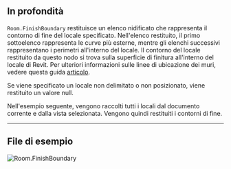 ## In profondità
`Room.FinishBoundary` restituisce un elenco nidificato che rappresenta il contorno di fine del locale specificato. Nell'elenco restituito, il primo sottoelenco rappresenta le curve più esterne, mentre gli elenchi successivi rappresentano i perimetri all'interno del locale. Il contorno del locale restituito da questo nodo si trova sulla superficie di finitura all'interno del locale di Revit. Per ulteriori informazioni sulle linee di ubicazione dei muri, vedere questa guida [articolo](https://help.autodesk.com/view/RVT/2024/ITA/?guid=GUID-0BB62832-36DD-4E06-A9D4-EE98CE0FCF89).

Se viene specificato un locale non delimitato o non posizionato, viene restituito un valore null.

Nell'esempio seguente, vengono raccolti tutti i locali dal documento corrente e dalla vista selezionata. Vengono quindi restituiti i contorni di fine.
___
## File di esempio

![Room.FinishBoundary](./Revit.Elements.Room.FinishBoundary_img.jpg)
